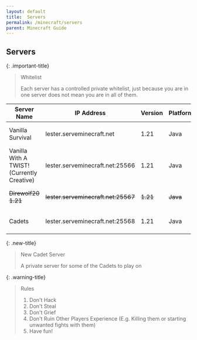 ```yaml
---
layout: default
title:  Servers
permalink: /minecraft/servers
parent: Minecraft Guide
---
```


## Servers

{: .important-title}
> Whitelist
>
> Each server has a controlled private whitelist, just because you are in one server does not mean you are in all of them.

| Server Name | IP Address | Version | Platform | Requirements | Seed |
| --- | --- | --- | --- | --- | --- |
| Vanilla Survival | lester.serveminecraft.net | 1.21 | Java | Simple Voice Chat (Avoid Discord Calls) | 6870235221796779740 |
| Vanilla With A TWIST! (Currently Creative) | lester.serveminecraft.net:25566 | 1.21 | Java | None |  |
| ~~Direwolf20 1.21~~ | ~~lester.serveminecraft.net:25567~~ | ~~1.21~~ | ~~Java~~ | ~~FTB Presents Direwolf20 1.21~~ |  |
| Cadets | lester.serveminecraft.net:25568 | 1.21 | Java | Simple Voice Chat (Avoid Discord Calls) |  |

{: .new-title}
> New Cadet Server
>
> A private server for some of the Cadets to play on

{: .warning-title}
> Rules
>
> 1. Don't Hack
> 2. Don't Steal
> 3. Don't Grief
> 4. Don't Ruin Other Players Experience (E.g. Killing them or starting unwanted fights with them)
> 5. Have fun!
